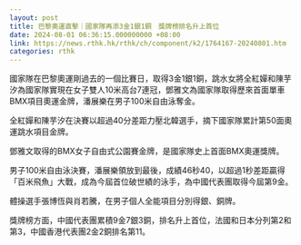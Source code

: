 ```yaml
---
layout: post
title: 巴黎奧運直擊｜國家隊再添3金1銀1銅　獎牌榜排名升上首位
date: 2024-08-01 06:36:15.000000000 +08:00
link: https://news.rthk.hk/rthk/ch/component/k2/1764167-20240801.htm
categories: rthk
---
```


國家隊在巴黎奧運剛過去的一個比賽日，取得3金1銀1銅，跳水女將全紅嬋和陳芋汐為國家隊實現在女子雙人10米高台7連冠，鄧雅文為國家隊取得歷來首面單車BMX項目奧運金牌，潘展樂在男子100米自由泳奪金。

全紅嬋和陳芋汐在決賽以超過40分差距力壓北韓選手，摘下國家隊累計第50面奧運跳水項目金牌。

鄧雅文取得的BMX女子自由式公園賽金牌，是國家隊史上首面BMX奧運獎牌。

男子100米自由泳決賽，潘展樂領放到最後，成績46秒40，以超過1秒差距贏得「百米飛魚」大戰，成為今屆首位破世績的泳手，為中國代表團取得今屆第9金。

體操選手張博恆與肖若騰，在男子個人全能項目分別得銀、銅牌。

獎牌榜方面，中國代表團累積9金7銀3銅，排名升上首位，法國和日本分列第2和第3，中國香港代表團2金2銅排名第11。
